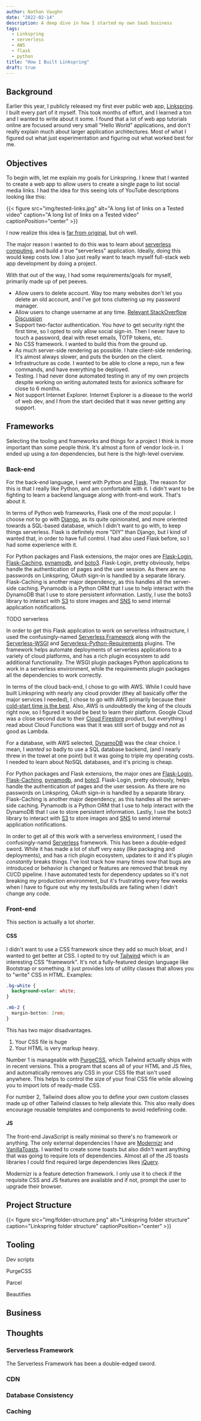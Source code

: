 ```yaml
---
author: Nathan Vaughn
date: "2022-02-14"
description: A deep dive in how I started my own SaaS business
tags:
  - Linkspring
  - serverless
  - AWS
  - flask
  - python
title: "How I Built Linkspring"
draft: true
---
```


## Background

Earlier this year, I publicly released my first ever public web app,
[Linkspring](https://lksg.me). I built every part of it myself.
This took months of effort, and I learned a ton and I wanted to write about it
some. I found that a lot of web app
tutorials online are focused around very small "Hello World" applications,
and don't really explain much about larger application architectures. Most of
what I figured out what just experimentation and figuring out what worked best
for me.

## Objectives

To begin with, let me explain my goals for Linkspring. I knew that I wanted to create
a web app to allow users to create a single page to list social media links.
I had the idea for this seeing lots of YouTube descriptions looking like this:

{{< figure src="img/tested-links.jpg" alt="A long list of links on a Tested video" caption="A long list of links on a Tested video" captionPosition="center" >}}

I now realize this idea is
[far from original](https://alternativeto.net/software/linktree/), but oh well.

The major reason I wanted to do this was to learn about
[serverless computing](https://aws.amazon.com/serverless/), and build
a true "serverless" application. Ideally, doing this would keep costs low.
I also just really want to teach myself full-stack web app development by doing
a project.

With that out of the way, I had some requirements/goals for myself,
primarily made up of pet peeves.

- Allow users to delete account. Way too many websites don't let
  you delete an old account, and I've got tons cluttering up my password manager.
- Allow users to change username at any time.
  [Relevant StackOverflow Discussion](https://security.stackexchange.com/questions/175802/is-it-good-or-bad-practice-to-allow-a-user-to-change-their-username)
- Support two-factor authentication. You _have_ to get security right the first time,
  so I opted to only allow social sign-in.
  Then I never have to touch a password, deal with reset emails, TOTP tokens, etc.
- No CSS framework. I wanted to build this from the ground up.
- As much server-side rendering as possible. I hate client-side rendering. It's
  almost always slower, and puts the burden on the client.
- Infrastructure as code. I wanted to be able to clone a repo, run a few commands,
  and have everything be deployed.
- Testing. I had never done automated testing in any of my own projects despite
  working on writing automated tests for avionics software for close to 6 months.
- Not support Internet Explorer. Internet Explorer is a disease to the world of web dev,
  and I from the start decided that it was never getting any support.

## Frameworks

Selecting the tooling and frameworks and things for a project I think
is more important than some people think. It's almost a form of vendor lock-in.
I ended up using a _ton_ dependencies, but here is the high-level overview.

### Back-end

For the back-end language,
I went with Python and [Flask](https://palletsprojects.com/p/flask/).
The reason for this is that I really like Python, and am comfortable with it.
I didn't want to be fighting to learn a backend language along with front-end work.
That's about it.

In terms of Python web frameworks, Flask one of the most popular.
I choose not to go with [Django](https://www.djangoproject.com/),
as its quite opinionated, and more oriented towards a SQL-based database,
which I didn't want to go with, to keep things serverless.
Flask is definitely more "DIY" than Django, but I kind
of wanted that, in order to have full control. I had also used Flask
before, so I had some experience with it.

For Python packages and Flask extensions, the major ones are
[Flask-Login](https://flask-login.readthedocs.io/en/latest/),
[Flask-Caching](https://flask-caching.readthedocs.io/en/latest/),
[pynamodb](https://pynamodb.readthedocs.io/en/latest/), and
[boto3](https://boto3.amazonaws.com/v1/documentation/api/latest/index.html).
Flask-Login, pretty obviously, helps handle the authentication of pages
and the user session. As there are no passwords on Linkspring, OAuth
sign-in is handled by a separate library. Flask-Caching is another major
dependency, as this handles all the server-side caching. Pynamodb is a
Python ORM that I use to help interact with the DynamoDB that I use to
store persistent information. Lastly, I use the boto3 library to interact with
[S3](https://aws.amazon.com/s3/) to store images and
[SNS](https://aws.amazon.com/sns/) to send internal application notifications.

TODO serverless

In order to get this Flask application to work on serverless infrastructure,
I used the confusingly-named
[Serverless Framework](https://www.serverless.com/open-source/)
along with the [Serverless-WSGI](https://github.com/logandk/serverless-wsgi) and
[Serverless-Python-Requirements](https://github.com/UnitedIncome/serverless-python-requirements)
plugins. The framework helps automate deployments of serverless applications to
a variety of cloud platforms, and has a rich plugin ecosystem to add additional
functionality. The WSGI plugin packages Python applications to work in a serverless
environment, while the requirements plugin packages all the dependencies to work
correctly.

In terms of the cloud back-end, I chose to go with AWS. While I could have built
Linkspring with nearly any cloud provider (they all basically offer the major services
I needed), I chose to go with AWS primarily because their
[cold-start time is the best](https://dashbird.io/blog/ultimate-serverless-benchmark-2019/).
Also, AWS is undoubtedly the king of the clouds right now, so I figured it
would be best to learn their platform. Google Cloud was a close second due
to their [Cloud Firestore](https://cloud.google.com/firestore) product, but
everything I read about Cloud Functions was that it was still sort of buggy and not as
good as Lambda.

For a database, with AWS selected, [DynamoDB](https://aws.amazon.com/dynamodb/) was the
clear choice. I mean, I _wanted_ so badly to use a SQL database backend,
(and I nearly threw in the towel at one point)
but it was going to triple my operating costs. I needed to learn about NoSQL databases,
and it's pricing is cheap.

For Python packages and Flask extensions, the major ones are
[Flask-Login](https://flask-login.readthedocs.io/en/latest/),
[Flask-Caching](https://flask-caching.readthedocs.io/en/latest/),
[pynamodb](https://pynamodb.readthedocs.io/en/latest/), and
[boto3](https://boto3.amazonaws.com/v1/documentation/api/latest/index.html).
Flask-Login, pretty obviously, helps handle the authentication of pages
and the user session. As there are no passwords on Linkspring, OAuth
sign-in is handled by a separate library. Flask-Caching is another major
dependency, as this handles all the server-side caching. Pynamodb is a
Python ORM that I use to help interact with the DynamoDB that I use to
store persistent information. Lastly, I use the boto3 library to interact with
[S3](https://aws.amazon.com/s3/) to store images and
[SNS](https://aws.amazon.com/sns/) to send internal application notifications.

In order to get all of this work with a serverless environment, I used
the confusingly-namd [Serverless](https://www.serverless.com/) framework.
This has been a double-edged sword. While it has made a lot of stuff very easy
(like packaging and deployments), and has a rich plugin ecosystem, updates to
it and it's plugin _constantly_ breaks things. I've lost track how many times
now that bugs are introduced or behavior is changed or features are removed
that break my CI/CD pipeline. I have automated tests for dependency updates
so it's not breaking my production environment, but it's frustrating
every few weeks when I have to figure out why my tests/builds are failing
when I didn't change any code.

### Front-end

This section is actually a lot shorter.

#### CSS

I didn't want to use a CSS framework since they add so much bloat, and I wanted
to get better at CSS. I opted to try out
[Tailwind](https://tailwindcss.com/) which is an interesting CSS
"framework". It's not a fully-featured design language like Bootstrap or something.
It just provides lots of utility classes that allows you to "write" CSS in HTML.
Examples:

```css
.bg-white {
  background-color: white;
}

.mb-2 {
  margin-botton: 2rem;
}
```

This has two major disadvantages.

1. Your CSS file is huge
2. Your HTML is very markup heavy.

Number 1 is manageable with [PurgeCSS](https://purgecss.com/),
which Tailwind actually ships with in recent versions. This a program that scans
all of your HTML and JS files, and automatically removes any CSS in your CSS file
that isn't used anywhere. This helps to control the size of your final CSS file
while allowing you to import lots of ready-made CSS.

For number 2, Tailwind does allow you to define your own custom
classes made up of other Tailwind classes to help alleviate this. This also really does
encourage reusable templates and components to avoid redefining code.

#### JS

The front-end JavaScript is really minimal so there's no framework or anything.
The only external dependencies I have are [Modernizr](https://modernizr.com/) and
[VanillaToasts](https://github.com/AlexKvazos/VanillaToasts). I wanted
to create some toasts but also didn't want anything that was going to require lots of
dependencies. Almost all of the JS toasts libraries I could find required large
dependencies likes [jQuery](https://jquery.com/).

Modernizr is a feature detection framework. I only use it to check if the requisite
CSS and JS features are available and if not, prompt the user to upgrade their browser.

## Project Structure

{{< figure src="img/folder-structure.png" alt="Linkspring folder structure" caption="Linkspring folder structure" captionPosition="center" >}}

## Tooling

Dev scripts

PurgeCSS

Parcel

Beautifies

## Business

## Thoughts

### Serverless Framework

The Serverless Framework has been a double-edged sword.

### CDN

### Database Consistency

### Caching
